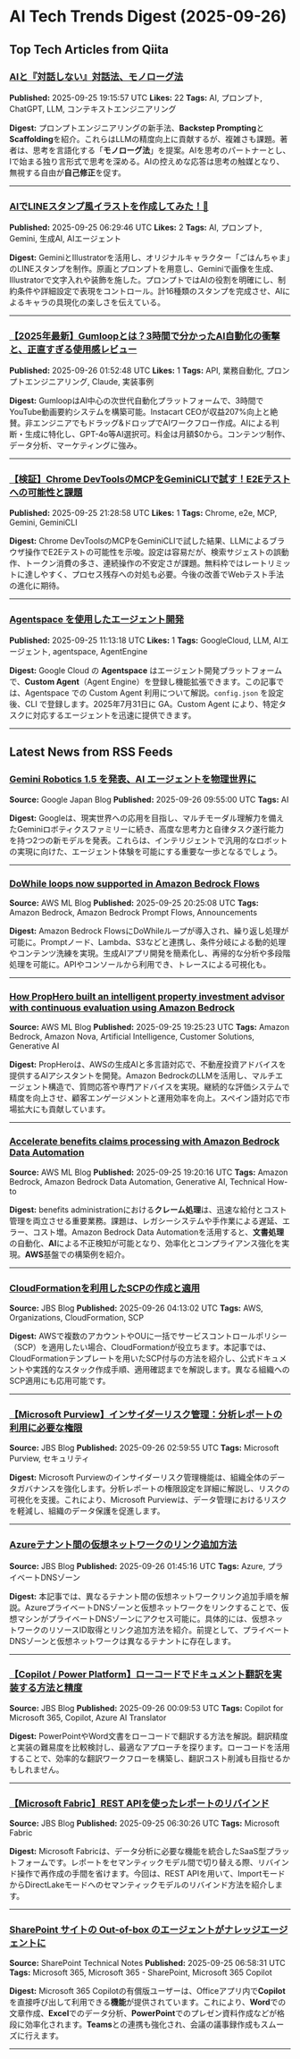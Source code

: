 # AI Tech Trends Digest (2025-09-26)


## Top Tech Articles from Qiita


### [AIと『対話しない』対話法、モノローグ法](https://qiita.com/makotosaekit/items/2e5c7d3b4504aeccf456)
**Published:** 2025-09-25 19:15:57 UTC
**Likes:** 22
**Tags:** AI, プロンプト, ChatGPT, LLM, コンテキストエンジニアリング

**Digest:**
プロンプトエンジニアリングの新手法、**Backstep Prompting**と**Scaffolding**を紹介。これらはLLMの精度向上に貢献するが、複雑さも課題。著者は、思考を言語化する「**モノローグ法**」を提案。AIを思考のパートナーとし、Iで始まる独り言形式で思考を深める。AIの控えめな応答は思考の触媒となり、無視する自由が**自己修正**を促す。

---

### [AIでLINEスタンプ風イラストを作成してみた！🍚](https://qiita.com/akutsu0402/items/35f29834230a64684ddb)
**Published:** 2025-09-25 06:29:46 UTC
**Likes:** 2
**Tags:** AI, プロンプト, Gemini, 生成AI, AIエージェント

**Digest:**
GeminiとIllustratorを活用し、オリジナルキャラクター「ごはんちゃま」のLINEスタンプを制作。原画とプロンプトを用意し、Geminiで画像を生成、Illustratorで文字入れや装飾を施した。プロンプトではAIの役割を明確にし、制約条件や詳細設定で表現をコントロール。計16種類のスタンプを完成させ、AIによるキャラの具現化の楽しさを伝えている。

---

### [【2025年最新】Gumloopとは？3時間で分かったAI自動化の衝撃と、正直すぎる使用感レビュー](https://qiita.com/k_nabe/items/7cdf3853ba59a2e16e72)
**Published:** 2025-09-26 01:52:48 UTC
**Likes:** 1
**Tags:** API, 業務自動化, プロンプトエンジニアリング, Claude, 実装事例

**Digest:**
GumloopはAI中心の次世代自動化プラットフォームで、3時間でYouTube動画要約システムを構築可能。Instacart CEOが収益207%向上と絶賛。非エンジニアでもドラッグ&ドロップでAIワークフロー作成。AIによる判断・生成に特化し、GPT-4o等AI選択可。料金は月額$0から。コンテンツ制作、データ分析、マーケティングに強み。

---

### [【検証】Chrome DevToolsのMCPをGeminiCLIで試す！E2Eテストへの可能性と課題](https://qiita.com/ho-rai/items/97b1141f378c63071268)
**Published:** 2025-09-25 21:28:58 UTC
**Likes:** 1
**Tags:** Chrome, e2e, MCP, Gemini, GeminiCLI

**Digest:**
Chrome DevToolsのMCPをGeminiCLIで試した結果、LLMによるブラウザ操作でE2Eテストの可能性を示唆。設定は容易だが、検索サジェストの誤動作、トークン消費の多さ、連続操作の不安定さが課題。無料枠ではレートリミットに達しやすく、プロセス残存への対処も必要。今後の改善でWebテスト手法の進化に期待。

---

### [Agentspace を使用したエージェント開発](https://qiita.com/daisuke-yamamoto/items/5f15f11974d9b68715d6)
**Published:** 2025-09-25 11:13:18 UTC
**Likes:** 1
**Tags:** GoogleCloud, LLM, AIエージェント, agentspace, AgentEngine

**Digest:**
Google Cloud の **Agentspace** はエージェント開発プラットフォームで、**Custom Agent**（Agent Engine）を登録し機能拡張できます。この記事では、Agentspace での Custom Agent 利用について解説。`config.json` を設定後、CLI で登録します。2025年7月31日に GA。Custom Agent により、特定タスクに対応するエージェントを迅速に提供できます。

---

## Latest News from RSS Feeds


### [Gemini Robotics 1.5 を発表、AI エージェントを物理世界に](https://blog.google/intl/ja-jp/company-news/technology/gemini-robotics-15-ai/)
**Source:** Google Japan Blog
**Published:** 2025-09-26 09:55:00 UTC
**Tags:** AI

**Digest:**
Googleは、現実世界への応用を目指し、マルチモーダル理解力を備えたGeminiロボティクスファミリーに続き、高度な思考力と自律タスク遂行能力を持つ2つの新モデルを発表。これらは、インテリジェントで汎用的なロボットの実現に向けた、エージェント体験を可能にする重要な一歩となるでしょう。

---

### [DoWhile loops now supported in Amazon Bedrock Flows](https://aws.amazon.com/blogs/machine-learning/dowhile-loops-now-supported-in-amazon-bedrock-flows/)
**Source:** AWS ML Blog
**Published:** 2025-09-25 20:25:08 UTC
**Tags:** Amazon Bedrock, Amazon Bedrock Prompt Flows, Announcements

**Digest:**
Amazon Bedrock FlowsにDoWhileループが導入され、繰り返し処理が可能に。Promptノード、Lambda、S3などと連携し、条件分岐による動的処理やコンテンツ洗練を実現。生成AIアプリ開発を簡素化し、再帰的な分析や多段階処理を可能に。APIやコンソールから利用でき、トレースによる可視化も。

---

### [How PropHero built an intelligent property investment advisor with continuous evaluation using Amazon Bedrock](https://aws.amazon.com/blogs/machine-learning/how-prophero-built-an-intelligent-property-investment-advisor-with-continuous-evaluation-using-amazon-bedrock/)
**Source:** AWS ML Blog
**Published:** 2025-09-25 19:25:23 UTC
**Tags:** Amazon Bedrock, Amazon Nova, Artificial Intelligence, Customer Solutions, Generative AI

**Digest:**
PropHeroは、AWSの生成AIと多言語対応で、不動産投資アドバイスを提供するAIアシスタントを開発。Amazon BedrockのLLMを活用し、マルチエージェント構造で、質問応答や専門アドバイスを実現。継続的な評価システムで精度を向上させ、顧客エンゲージメントと運用効率を向上。スペイン語対応で市場拡大にも貢献しています。

---

### [Accelerate benefits claims processing with Amazon Bedrock Data Automation](https://aws.amazon.com/blogs/machine-learning/accelerate-benefits-claims-processing-with-amazon-bedrock-data-automation/)
**Source:** AWS ML Blog
**Published:** 2025-09-25 19:20:16 UTC
**Tags:** Amazon Bedrock, Amazon Bedrock Data Automation, Generative AI, Technical How-to

**Digest:**
benefits administrationにおける**クレーム処理**は、迅速な給付とコスト管理を両立させる重要業務。課題は、レガシーシステムや手作業による遅延、エラー、コスト増。Amazon Bedrock Data Automationを活用すると、**文書処理**の自動化、**AI**による不正検知が可能となり、効率化とコンプライアンス強化を実現。**AWS**基盤での構築例を紹介。

---

### [CloudFormationを利用したSCPの作成と適用](https://blog.jbs.co.jp/entry/2025/09/26/131302)
**Source:** JBS Blog
**Published:** 2025-09-26 04:13:02 UTC
**Tags:** AWS, Organizations, CloudFormation, SCP

**Digest:**
AWSで複数のアカウントやOUに一括でサービスコントロールポリシー（SCP）を適用したい場合、CloudFormationが役立ちます。本記事では、CloudFormationテンプレートを用いたSCP付与の方法を紹介し、公式ドキュメントや実践的なスタック作成手順、適用確認までを解説します。異なる組織へのSCP適用にも応用可能です。

---

### [【Microsoft Purview】インサイダーリスク管理：分析レポートの利用に必要な権限](https://blog.jbs.co.jp/entry/2025/09/26/115955)
**Source:** JBS Blog
**Published:** 2025-09-26 02:59:55 UTC
**Tags:** Microsoft Purview, セキュリティ

**Digest:**
Microsoft Purviewのインサイダーリスク管理機能は、組織全体のデータガバナンスを強化します。分析レポートの権限設定を詳細に解説し、リスクの可視化を支援。これにより、Microsoft Purviewは、データ管理におけるリスクを軽減し、組織のデータ保護を促進します。

---

### [Azureテナント間の仮想ネットワークのリンク追加方法](https://blog.jbs.co.jp/entry/2025/09/26/104516)
**Source:** JBS Blog
**Published:** 2025-09-26 01:45:16 UTC
**Tags:** Azure, プライベートDNSゾーン

**Digest:**
本記事では、異なるテナント間の仮想ネットワークリンク追加手順を解説。AzureプライベートDNSゾーンと仮想ネットワークをリンクすることで、仮想マシンがプライベートDNSゾーンにアクセス可能に。具体的には、仮想ネットワークのリソースID取得とリンク追加方法を紹介。前提として、プライベートDNSゾーンと仮想ネットワークは異なるテナントに存在します。

---

### [【Copilot / Power Platform】ローコードでドキュメント翻訳を実装する方法と精度](https://blog.jbs.co.jp/entry/2025/09/26/090953)
**Source:** JBS Blog
**Published:** 2025-09-26 00:09:53 UTC
**Tags:** Copilot for Microsoft 365, Copilot, Azure AI Translator

**Digest:**
PowerPointやWord文書をローコードで翻訳する方法を解説。翻訳精度と実装の難易度を比較検討し、最適なアプローチを探ります。ローコードを活用することで、効率的な翻訳ワークフローを構築し、翻訳コスト削減も目指せるかもしれません。

---

### [【Microsoft Fabric】REST APIを使ったレポートのリバインド](https://blog.jbs.co.jp/entry/2025/09/25/153026)
**Source:** JBS Blog
**Published:** 2025-09-25 06:30:26 UTC
**Tags:** Microsoft Fabric

**Digest:**
Microsoft Fabricは、データ分析に必要な機能を統合したSaaS型プラットフォームです。レポートをセマンティックモデル間で切り替える際、リバインド操作で再作成の手間を省けます。今回は、REST APIを用いて、ImportモードからDirectLakeモードへのセマンティックモデルのリバインド方法を紹介します。

---

### [SharePoint サイトの Out-of-box のエージェントがナレッジエージェントに](https://shanqiai.lekumo.biz/sharepoint_technical_note/2025/09/sharepoint-out--926f.html)
**Source:** SharePoint Technical Notes
**Published:** 2025-09-25 06:58:31 UTC
**Tags:** Microsoft 365, Microsoft 365 - SharePoint, Microsoft 365 Copilot

**Digest:**
Microsoft 365 Copilotの有償版ユーザーは、Officeアプリ内で**Copilot**を直接呼び出して利用できる**機能**が提供されています。これにより、**Word**での文章作成、**Excel**でのデータ分析、**PowerPoint**でのプレゼン資料作成などが格段に効率化されます。**Teams**との連携も強化され、会議の議事録作成もスムーズに行えます。

---